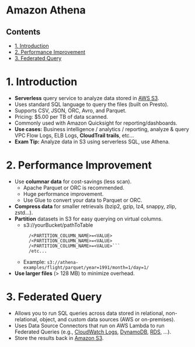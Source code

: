 # Amazon Athena<!-- omit in toc -->

## Contents <!-- omit in toc -->

- [1. Introduction](#1-introduction)
- [2. Performance Improvement](#2-performance-improvement)
- [3. Federated Query](#3-federated-query)

# 1. Introduction

- **Serverless** query service to analyze data stored in [AWS S3](Amazon%20S3.md).
- Uses standard SQL language to query the files (built on Presto).
- Supports CSV, JSON, ORC, Avro, and Parquet.
- Pricing: $5.00 per TB of data scanned.
- Commonly used with Amazon Quicksight for reporting/dashboards.
- **Use cases:** Business intelligence / analytics / reporting, analyze & query VPC Flow Logs, ELB Logs, **CloudTrail trails**, etc...
- **Exam Tip:** Analyze data in S3 using serverless SQL, use Athena.

# 2. Performance Improvement

- Use **columnar data** for cost-savings (less scan).
  - Apache Parquet or ORC is recommended.
  - Huge performance improvement.
  - Use Glue to convert your data to Parquet or ORC.
- **Compress data** for smaller retrievals (bzip2, gzip, lz4, snappy, zlip, zstd...).
- **Partition** datasets in S3 for easy querying on virtual columns.
  - s3://yourBucket/pathToTable
    ````
      /<PARTITION_COLUMN_NAME>=<VALUE>
      /<PARTITION_COLUMN_NAME>=<VALUE>
      /<PARTITION_COLUMN_NAME>=<VALUE>```
      /etc...
    ````
  - Example: `s3://athena-examples/flight/parquet/year=1991/month=1/day=1/`
- **Use larger files** (> 128 MB) to minimize overhead.

# 3. Federated Query

- Allows you to run SQL queries across data stored in relational, non-relational, object, and custom data sources (AWS or on-premises).
- Uses Data Source Connectors that run on AWS Lambda to run Federated Queries (e.g., [CloudWatch Logs](Amazon%20CloudWatch.md), [DynamoDB](AWS%20DynamoDB.md), [RDS](AWS%20RDS.md), ...).
- Store the results back in [Amazon S3](Amazon%20S3.md).
